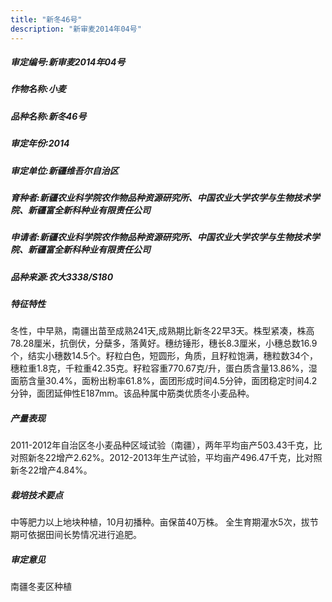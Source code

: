 ```yaml
---
title: "新冬46号"
description: "新审麦2014年04号"
---
```

##### 审定编号:新审麦2014年04号

##### 作物名称:小麦

##### 品种名称:新冬46号

##### 审定年份:2014

##### 审定单位:新疆维吾尔自治区

##### 育种者:新疆农业科学院农作物品种资源研究所、中国农业大学农学与生物技术学院、新疆富全新科种业有限责任公司

##### 申请者:新疆农业科学院农作物品种资源研究所、中国农业大学农学与生物技术学院、新疆富全新科种业有限责任公司

##### 品种来源:农大3338/S180

##### 特征特性
冬性，中早熟，南疆出苗至成熟241天,成熟期比新冬22早3天。株型紧凑，株高78.28厘米，抗倒伏，分蘖多，落黄好。穗纺锤形，穗长8.3厘米，小穗总数16.9个，结实小穗数14.5个。籽粒白色，短圆形，角质，且籽粒饱满，穗粒数34个，穗粒重1.8克，千粒重42.35克。籽粒容重770.67克/升，蛋白质含量13.86%，湿面筋含量30.4%，面粉出粉率61.8%，面团形成时间4.5分钟，面团稳定时间4.2分钟，面团延伸性E187mm。该品种属中筋类优质冬小麦品种。

##### 产量表现
2011-2012年自治区冬小麦品种区域试验（南疆），两年平均亩产503.43千克，比对照新冬22增产2.62%。2012-2013年生产试验，平均亩产496.47千克，比对照新冬22增产4.84%。

##### 栽培技术要点
中等肥力以上地块种植，10月初播种。亩保苗40万株。 全生育期灌水5次，拔节期可依据田间长势情况进行追肥。

##### 审定意见
南疆冬麦区种植

